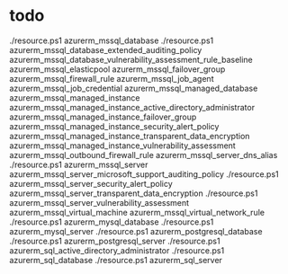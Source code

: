 # todo

./resource.ps1 azurerm_mssql_database
./resource.ps1 azurerm_mssql_database_extended_auditing_policy
azurerm_mssql_database_vulnerability_assessment_rule_baseline
azurerm_mssql_elasticpool
azurerm_mssql_failover_group
azurerm_mssql_firewall_rule
azurerm_mssql_job_agent
azurerm_mssql_job_credential
azurerm_mssql_managed_database
azurerm_mssql_managed_instance
azurerm_mssql_managed_instance_active_directory_administrator
azurerm_mssql_managed_instance_failover_group
azurerm_mssql_managed_instance_security_alert_policy
azurerm_mssql_managed_instance_transparent_data_encryption
azurerm_mssql_managed_instance_vulnerability_assessment
azurerm_mssql_outbound_firewall_rule
azurerm_mssql_server_dns_alias
./resource.ps1 azurerm_mssql_server
azurerm_mssql_server_microsoft_support_auditing_policy
./resource.ps1 azurerm_mssql_server_security_alert_policy
azurerm_mssql_server_transparent_data_encryption
./resource.ps1 azurerm_mssql_server_vulnerability_assessment
azurerm_mssql_virtual_machine
azurerm_mssql_virtual_network_rule
./resource.ps1 azurerm_mysql_database
./resource.ps1 azurerm_mysql_server
./resource.ps1 azurerm_postgresql_database
./resource.ps1 azurerm_postgresql_server
./resource.ps1 azurerm_sql_active_directory_administrator
./resource.ps1 azurerm_sql_database
./resource.ps1 azurerm_sql_server
